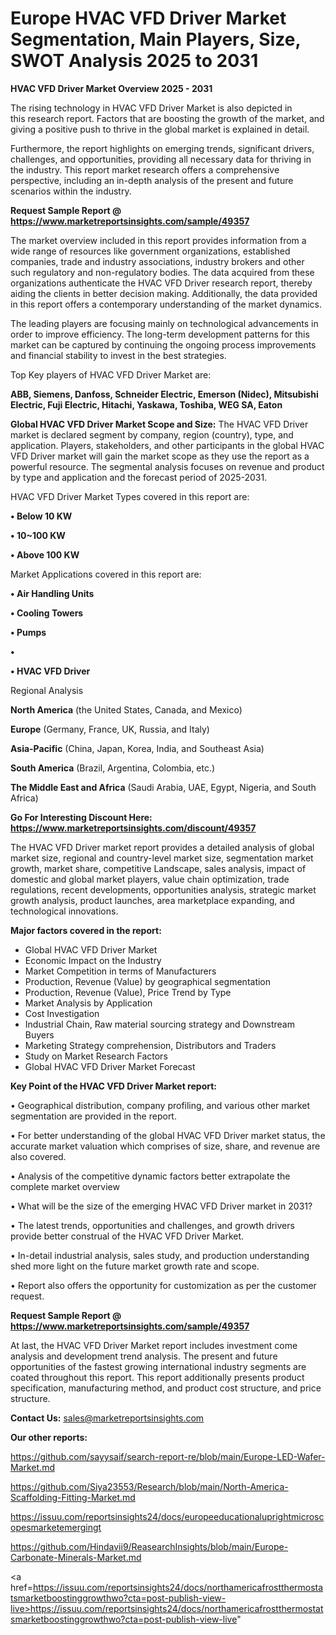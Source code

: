 # Europe HVAC VFD Driver Market Segmentation, Main Players, Size, SWOT Analysis 2025 to 2031

<Strong> HVAC VFD Driver Market Overview 2025 - 2031</strong>

The rising technology in HVAC VFD Driver Market is also depicted in this research report. Factors that are boosting the growth of the market, and giving a positive push to thrive in the global market is explained in detail.

Furthermore, the report highlights on emerging trends, significant drivers, challenges, and opportunities, providing all necessary data for thriving in the industry. This report market research offers a comprehensive perspective, including an in-depth analysis of the present and future scenarios within the industry.

<strong>Request Sample Report @ <a href=https://www.marketreportsinsights.com/sample/49357>https://www.marketreportsinsights.com/sample/49357</a></strong>

The market overview included in this report provides information from a wide range of resources like government organizations, established companies, trade and industry associations, industry brokers and other such regulatory and non-regulatory bodies. The data acquired from these organizations authenticate the HVAC VFD Driver research report, thereby aiding the clients in better decision making. Additionally, the data provided in this report offers a contemporary understanding of the market dynamics.

The leading players are focusing mainly on technological advancements in order to improve efficiency. The long-term development patterns for this market can be captured by continuing the ongoing process improvements and financial stability to invest in the best strategies.

Top Key players of HVAC VFD Driver Market are:

<strong>ABB, Siemens, Danfoss, Schneider Electric, Emerson (Nidec), Mitsubishi Electric, Fuji Electric, Hitachi, Yaskawa, Toshiba, WEG SA, Eaton</strong>

<strong><b>Global HVAC VFD Driver Market Scope and Size:</b></strong>
The HVAC VFD Driver market is declared segment by company, region (country), type, and application. Players, stakeholders, and other participants in the global HVAC VFD Driver market will gain the market scope as they use the report as a powerful resource. The segmental analysis focuses on revenue and product by type and application and the forecast period of 2025-2031.

HVAC VFD Driver Market Types covered in this report are:

<strong>•  Below 10 KW

•  10~100 KW

•  Above 100 KW</strong>

Market Applications covered in this report are:

<strong>•  Air Handling Units

•  Cooling Towers

•  Pumps

•  

•  HVAC VFD Driver</strong> 

Regional Analysis

<strong>North America</strong> (the United States, Canada, and Mexico)

<strong>Europe</strong> (Germany, France, UK, Russia, and Italy)

<strong>Asia-Pacific</strong> (China, Japan, Korea, India, and Southeast Asia)

<strong>South America</strong> (Brazil, Argentina, Colombia, etc.)

<strong>The Middle East and Africa</strong> (Saudi Arabia, UAE, Egypt, Nigeria, and South Africa)

<strong>Go For Interesting Discount Here: <a href=https://www.marketreportsinsights.com/discount/49357>https://www.marketreportsinsights.com/discount/49357</a></strong>

The HVAC VFD Driver market report provides a detailed analysis of global market size, regional and country-level market size, segmentation market growth, market share, competitive Landscape, sales analysis, impact of domestic and global market players, value chain optimization, trade regulations, recent developments, opportunities analysis, strategic market growth analysis, product launches, area marketplace expanding, and technological innovations.

<strong><b>Major factors covered in the report:</b></strong>
<ul>
  <li>Global HVAC VFD Driver Market </li>
  <li>Economic Impact on the Industry</li>
  <li>Market Competition in terms of Manufacturers</li>
  <li>Production, Revenue (Value) by geographical segmentation</li>
  <li>Production, Revenue (Value), Price Trend by Type</li>
  <li>Market Analysis by Application</li>
  <li>Cost Investigation</li>
  <li>Industrial Chain, Raw material sourcing strategy and Downstream Buyers</li>
  <li>Marketing Strategy comprehension, Distributors and Traders</li>
  <li>Study on Market Research Factors</li>
  <li>Global HVAC VFD Driver Market Forecast</li>
</ul>

<strong><b>Key Point of the HVAC VFD Driver Market report:</b></strong>

• Geographical distribution, company profiling, and various other market segmentation are provided in the report.

• For better understanding of the global HVAC VFD Driver market status, the accurate market valuation which comprises of size, share, and revenue are also covered.

• Analysis of the competitive dynamic factors better extrapolate the complete market overview

• What will be the size of the emerging HVAC VFD Driver market in 2031?

• The latest trends, opportunities and challenges, and growth drivers provide better construal of the HVAC VFD Driver Market.

• In-detail industrial analysis, sales study, and production understanding shed more light on the future market growth rate and scope.

• Report also offers the opportunity for customization as per the customer request.

<strong>Request Sample Report @ <a href=https://www.marketreportsinsights.com/sample/49357>https://www.marketreportsinsights.com/sample/49357</a></strong>

At last, the HVAC VFD Driver Market report includes investment come analysis and development trend analysis. The present and future opportunities of the fastest growing international industry segments are coated throughout this report. This report additionally presents product specification, manufacturing method, and product cost structure, and price structure.

<strong>Contact Us:</strong>
sales@marketreportsinsights.com

<strong>Our other reports:</strong>

<a href=https://github.com/sayysaif/search-report-re/blob/main/Europe-LED-Wafer-Market.md>https://github.com/sayysaif/search-report-re/blob/main/Europe-LED-Wafer-Market.md</a>

<a href=https://github.com/Siya23553/Research/blob/main/North-America-Scaffolding-Fitting-Market.md>https://github.com/Siya23553/Research/blob/main/North-America-Scaffolding-Fitting-Market.md</a>

<a href=https://issuu.com/reportsinsights24/docs/europeeducationaluprightmicroscopesmarketemergingt>https://issuu.com/reportsinsights24/docs/europeeducationaluprightmicroscopesmarketemergingt</a>

<a href=https://github.com/Hindavii9/ReasearchInsights/blob/main/Europe-Carbonate-Minerals-Market.md>https://github.com/Hindavii9/ReasearchInsights/blob/main/Europe-Carbonate-Minerals-Market.md</a>

<a href=https://issuu.com/reportsinsights24/docs/northamericafrostthermostatsmarketboostinggrowthwo?cta=post-publish-view-live>https://issuu.com/reportsinsights24/docs/northamericafrostthermostatsmarketboostinggrowthwo?cta=post-publish-view-live</a>"
